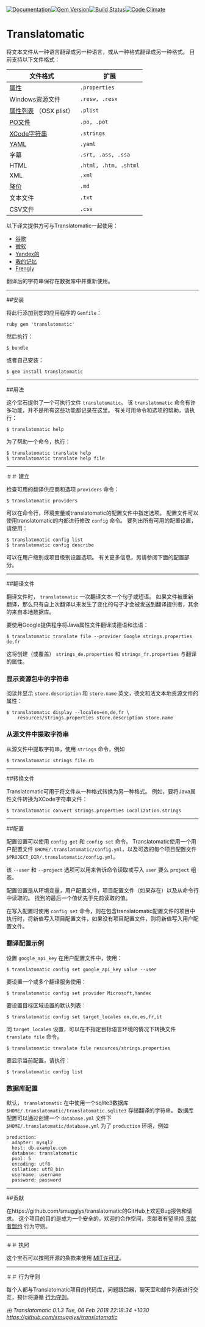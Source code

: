 [![Documentation](http://img.shields.io/badge/yard-docs-blue.svg)](http://www.rubydoc.info/gems/translatomatic)[![Gem Version](https://badge.fury.io/rb/translatomatic.svg)](https://badge.fury.io/rb/translatomatic)[![Build Status](https://travis-ci.org/smugglys/translatomatic.svg?branch=master)](https://travis-ci.org/smugglys/translatomatic)[![Code Climate](https://codeclimate.com/github/smugglys/translatomatic.svg)](https://codeclimate.com/github/smugglys/translatomatic)

# Translatomatic

将文本文件从一种语言翻译成另一种语言，或从一种格式翻译成另一种格式。 目前支持以下文件格式：

| 文件格式 | 扩展 |
| --- | --- |
| [属性](https://en.wikipedia.org/wiki/.properties) | `.properties` |
| Windows资源文件 | `.resw, .resx` |
| [属性列表](https://en.wikipedia.org/wiki/Property_list) （OSX plist） | `.plist` |
| [PO文件](https://www.gnu.org/software/gettext/manual/html_node/PO-Files.html) | `.po, .pot` |
| [XCode字符串](https://developer.apple.com/library/content/documentation/Cocoa/Conceptual/LoadingResources/Strings/Strings.html) | `.strings` |
| [YAML](http://yaml.org/) | `.yaml` |
| 字幕 | `.srt, .ass, .ssa` |
| HTML | `.html, .htm, .shtml` |
| XML | `.xml` |
| [降价](https://en.wikipedia.org/wiki/Markdown) | `.md` |
| 文本文件 | `.txt` |
| CSV文件 | `.csv` |

以下译文提供方可与Translatomatic一起使用：

- [谷歌](https://cloud.google.com/translate/)
- [微软](https://www.microsoft.com/en-us/translator/translatorapi.aspx)
- [Yandex的](https://tech.yandex.com/translate/)
- [我的记忆](https://mymemory.translated.net/doc/)
- [Frengly](http://www.frengly.com/api)

翻译后的字符串保存在数据库中并重新使用。

* * *

##安装

将此行添加到您的应用程序的 `Gemfile`：

`ruby
gem 'translatomatic'
`

然后执行：

    $ bundle

或者自己安装：

    $ gem install translatomatic

* * *

##用法

这个宝石提供了一个可执行文件 `translatomatic`。 该 `translatomatic` 命令有许多功能，并不是所有这些功能都记录在这里。 有关可用命令和选项的帮助，请执行：

    $ translatomatic help

为了帮助一个命令，执行：

    $ translatomatic translate help
    $ translatomatic translate help file

* * *

＃＃ 建立

检查可用的翻译供应商和选项 `providers` 命令：

    $ translatomatic providers

可以在命令行，环境变量或translatomatic的配置文件中指定选项。 配置文件可以使用translatomatic的内部进行修改 `config` 命令。 要列出所有可用的配置设置，请使用：

    $ translatomatic config list
    $ translatomatic config describe

可以在用户级别或项目级别设置选项。 有关更多信息，另请参阅下面的配置部分。

* * *

##翻译文件

翻译文件时， `translatomatic` 一次翻译文本一个句子或短语。 如果文件被重新翻译，那么只有自上次翻译以来发生了变化的句子才会被发送到翻译提供者，其余的来自本地数据库。

要使用Google提供程序将Java属性文件翻译成德语和法语：

    $ translatomatic translate file --provider Google strings.properties de,fr

这将创建（或覆盖） `strings_de.properties` 和 `strings_fr.properties` 与翻译的属性。

### 显示资源包中的字符串

阅读并显示 `store.description` 和 `store.name` 英文，德文和法文本地资源文件的属性：

    $ translatomatic display --locales=en,de,fr \
        resources/strings.properties store.description store.name

### 从源文件中提取字符串

从源文件中提取字符串，使用 `strings` 命令，例如

    $ translatomatic strings file.rb

* * *

##转换文件

Translatomatic可用于将文件从一种格式转换为另一种格式。 例如，要将Java属性文件转换为XCode字符串文件：

    $ translatomatic convert strings.properties Localization.strings

* * *

##配置

配置设置可以使用 `config get` 和 `config set` 命令。 Translatomatic使用一个用户配置文件 `$HOME/.translatomatic/config.yml`，以及可选的每个项目配置文件 `$PROJECT_DIR/.translatomatic/config.yml`。

该 `--user` 和 `--project` 选项可以用来告诉命令读取或写入 `user` 要么 `project` 组态。

配置设置是从环境变量，用户配置文件，项目配置文件（如果存在）以及从命令行中读取的。 找到的最后一个值优先于先前读取的值。

在写入配置时使用 `config set` 命令，则在包含translatomatic配置文件的项目中执行时，将新值写入项目配置文件，如果没有项目配置文件，则将新值写入用户配置文件。

### 翻译配置示例

设置 `google_api_key` 在用户配置文件中，使用：

    $ translatomatic config set google_api_key value --user

要设置一个或多个翻译服务使用：

    $ translatomatic config set provider Microsoft,Yandex

要设置目标区域设置的默认列表：

    $ translatomatic config set target_locales en,de,es,fr,it

同 `target_locales` 设置，可以在不指定目标语言环境的情况下转换文件 `translate file` 命令。

    $ translatomatic translate file resources/strings.properties

要显示当前配置，请执行：

    $ translatomatic config list

### 数据库配置

默认， `translatomatic` 在中使用一个sqlite3数据库 `$HOME/.translatomatic/translatomatic.sqlite3` 存储翻译的字符串。 数据库配置可以通过创建一个 `database.yml` 文件下 `$HOME/.translatomatic/database.yml` 为了 `production` 环境，例如

    production:
      adapter: mysql2
      host: db.example.com
      database: translatomatic
      pool: 5
      encoding: utf8
      collation: utf8_bin
      username: username
      password: password

* * *

##贡献

在https://github.com/smugglys/translatomatic的GitHub上欢迎Bug报告和请求。 这个项目的目的是成为一个安全的，欢迎的合作空间，贡献者有望坚持 [贡献者盟约](http://contributor-covenant.org) 行为守则。

* * *

＃＃ 执照

这个宝石可以按照开源的条款来使用 [MIT许可证](https://opensource.org/licenses/MIT)。

* * *

＃＃ 行为守则

每个人都与Translatomatic项目的代码库，问题跟踪器，聊天室和邮件列表进行交互，预计将遵循 [行为守则](https://github.com/smugglys/translatomatic/blob/master/CODE_OF_CONDUCT.md)。

_由 Translatomatic 0.1.3 Tue, 06 Feb 2018 22:18:34 +1030 https://github.com/smugglys/translatomatic_
